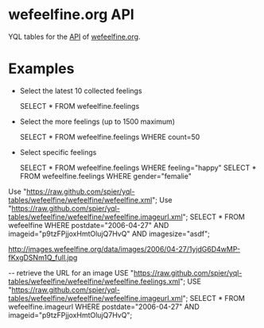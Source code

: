 # wefeelfine.org API

YQL tables for the [API](http://www.wefeelfine.org/api.html) of [wefeelfine.org](http://www.wefeelfine.org).

# Examples

* Select the latest 10 collected feelings

	SELECT * FROM wefeelfine.feelings
	
* Select the more feelings (up to 1500 maximum)

	SELECT * FROM wefeelfine.feelings WHERE count=50
	
* Select specific feelings

	SELECT * FROM wefeelfine.feelings WHERE feeling="happy"
	SELECT * FROM wefeelfine.feelings WHERE gender="femalie"




Use "https://raw.github.com/spier/yql-tables/wefeelfine/wefeelfine/wefeelfine.xml";
Use "https://raw.github.com/spier/yql-tables/wefeelfine/wefeelfine/wefeelfine.imageurl.xml";
SELECT * FROM wefeelfine WHERE  postdate="2006-04-27" AND imageid="p9tzFPjjoxHmtOlujQ7HvQ" AND imagesize="asdf";


http://images.wefeelfine.org/data/images/2006/04-27/1yjdG6D4wMP-fKxgDSNm1Q_full.jpg


-- retrieve the URL for an image
USE "https://raw.github.com/spier/yql-tables/wefeelfine/wefeelfine/wefeelfine.feelings.xml";
USE "https://raw.github.com/spier/yql-tables/wefeelfine/wefeelfine/wefeelfine.imageurl.xml";
SELECT * FROM wefeelfine.imageurl WHERE postdate="2006-04-27" AND imageid="p9tzFPjjoxHmtOlujQ7HvQ";
